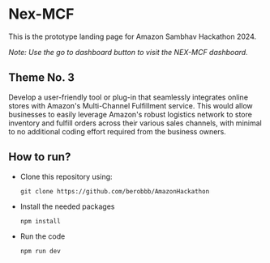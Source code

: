 # Nex-MCF
This is the prototype landing page for Amazon Sambhav Hackathon 2024.

*Note: Use the go to dashboard button to visit the NEX-MCF dashboard.*


## Theme No. 3
Develop a user-friendly tool or plug-in that seamlessly integrates online stores with Amazon's Multi-Channel Fulfillment service. This would allow businesses to easily leverage Amazon's robust logistics network to store inventory and fulfill orders across their various sales channels, with minimal to no additional coding effort required from the business owners.

## How to run?
- Clone this repository using:
  ```
  git clone https://github.com/berobbb/AmazonHackathon
  ```
- Install the needed packages
  ```
  npm install
  ```
- Run the code
  ```
  npm run dev
  ```
